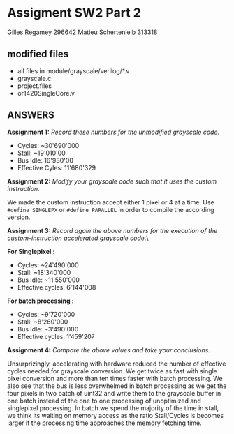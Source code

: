# Assigment SW2 Part 2
Gilles Regamey 296642
Matieu Schertenleib 313318

## modified files
- all files in module/grayscale/verilog/*.v
- grayscale.c 
- project.files
- or1420SingleCore.v 

## ANSWERS
**Assignment 1:** *Record these numbers for the unmodified grayscale code.*
- Cycles: ~30'690'000 
- Stall: ~19'010'00 
- Bus Idle: 16'930'00  
- Effective Cyles: 11'680'329

**Assignment 2:** *Modify your grayscale code such that it uses the custom instruction.*

We made the custom instruction accept either 1 pixel or 4 at a time. Use `#define SINGLEPX` or `#define PARALLEL` in order to compile the according version.

**Assignment 3:** *Record again the above numbers for the execution of the custom-instruction accelerated grayscale code.*\

**For Singlepixel :**
 - Cycles: ~24'490'000
 - Stall: ~18'340'000
 - Bus Idle: ~11'550'000 
 - Effective cycles: 6'144'008

 **For batch processing :**
 - Cycles: ~9'720'000
 - Stall: ~8'260'000
 - Bus Idle: ~3'490'000 
 - Effective cycles: 1'459'207

**Assignment 4:** *Compare the above values and take your conclusions.*

Unsurprizingly, accelerating with hardware reduced the number of effective cycles needed for grayscale conversion. We get twice as fast with single pixel conversion and more than ten times faster with batch processing. We also see that the bus is less overwhelmed in batch processing as we get the four pixels in two batch of uint32 and write them to the grayscale buffer in one batch instead of the one to one processing of unoptimized and singlepixel processing. In batch we spend the majority of the time in stall, we think its waiting on memory access as the ratio Stall/Cycles is becomes larger if the processing time approaches the memory fetching time. 